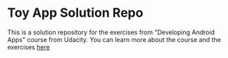 # Toy App Solution Repo

This is a solution repository for the exercises from "Developing Android Apps" course from Udacity. You can learn more about the course and the exercises [here](https://classroom.udacity.com/courses/ud851)


